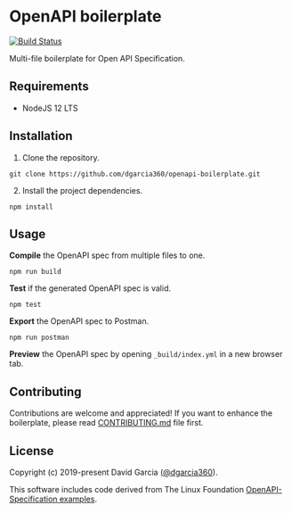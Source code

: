 # OpenAPI boilerplate

[![Build Status](https://travis-ci.com/dgarcia360/openapi-boilerplate.svg?branch=master)](https://travis-ci.com/dgarcia360/openapi-boilerplate)

Multi-file boilerplate for Open API Specification.

## Requirements

* NodeJS 12 LTS

## Installation

1. Clone the repository.

```git clone https://github.com/dgarcia360/openapi-boilerplate.git```

2. Install the project dependencies.

``npm install``

## Usage

**Compile** the OpenAPI spec from multiple files to one.

``npm run build``

**Test** if the generated OpenAPI spec is valid.

``npm test``

**Export** the OpenAPI spec to Postman.

``npm run postman``

**Preview** the OpenAPI spec by opening ``_build/index.yml`` in a new browser tab.

## Contributing

Contributions are welcome and appreciated! 
If you want to enhance the boilerplate, please read [CONTRIBUTING.md](CONTRIBUTING.md) file first.

## License

Copyright (c) 2019-present David Garcia ([@dgarcia360](https://davidgarcia.dev)).

This software includes code derived from 
The Linux Foundation [OpenAPI-Specification examples](https://github.com/OAI/OpenAPI-Specification).
